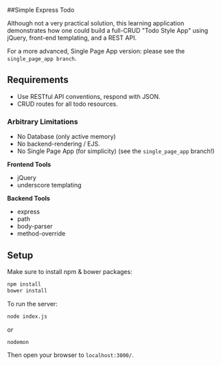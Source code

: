 ##Simple Express Todo

Although not a very practical solution, this learning application demonstrates how one could build a full-CRUD "Todo Style App" using jQuery, front-end templating, and a REST API.

For a more advanced, Single Page App version: please see the `single_page_app branch`.

## Requirements
- Use RESTful API conventions, respond with JSON.
- CRUD routes for all todo resources.

### Arbitrary Limitations
- No Database (only active memory)
- No backend-rendering / EJS.
- No Single Page App (for simplicity) (see the `single_page_app` branch!)

**Frontend Tools**  
- jQuery
- underscore templating

**Backend Tools**  
- express
- path
- body-parser
- method-override

## Setup
Make sure to install npm & bower packages:
``` bash
npm install
bower install
```

To run the server:
``` bash
node index.js
```

or

``` bash
nodemon
```

Then open your browser to `localhost:3000/`.
